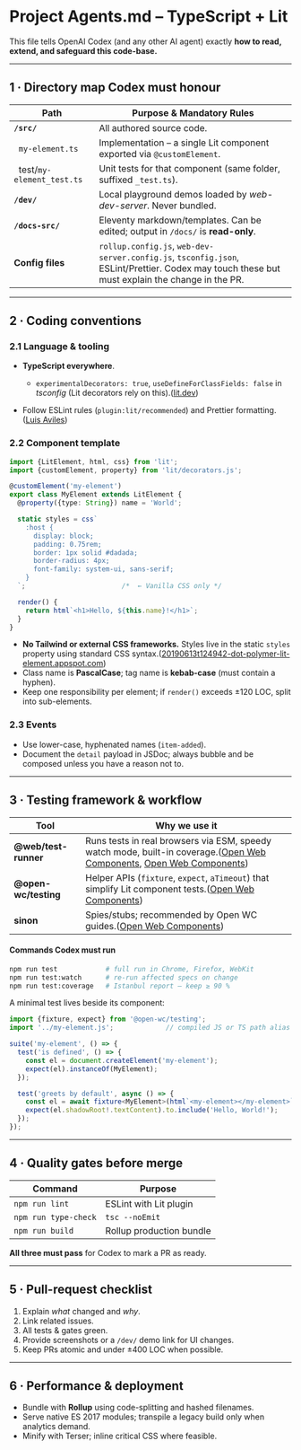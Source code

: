 # Project **Agents.md** – TypeScript + Lit

This file tells OpenAI Codex (and any other AI agent) exactly **how to read, extend, and safeguard this code-base.**

---

## 1 · Directory map Codex must honour

| Path                        | Purpose & Mandatory Rules                                                                                                                      |
| --------------------------- | ---------------------------------------------------------------------------------------------------------------------------------------------- |
| **`/src/`**                 | All authored source code.                                                                                                                      |
|   `my-element.ts`           | Implementation – a single Lit component exported via `@customElement`.                                                                         |
|   test/`my-element_test.ts` | Unit tests for that component (same folder, suffixed `_test.ts`).                                                                              |
| **`/dev/`**                 | Local playground demos loaded by *web-dev-server*. Never bundled.                                                                              |
| **`/docs-src/`**            | Eleventy markdown/templates. Can be edited; output in `/docs/` is **read-only**.                                                               |
| **Config files**            | `rollup.config.js`, `web-dev-server.config.js`, `tsconfig.json`, ESLint/Prettier. Codex may touch these but must explain the change in the PR. |

---

## 2 · Coding conventions

### 2.1 Language & tooling

* **TypeScript everywhere**.

  * `experimentalDecorators: true`, `useDefineForClassFields: false` in *tsconfig* (Lit decorators rely on this).([lit.dev][1])
* Follow ESLint rules (`plugin:lit/recommended`) and Prettier formatting.([Luis Aviles][2])

### 2.2 Component template

```ts
import {LitElement, html, css} from 'lit';
import {customElement, property} from 'lit/decorators.js';

@customElement('my-element')
export class MyElement extends LitElement {
  @property({type: String}) name = 'World';

  static styles = css`
    :host {
      display: block;
      padding: 0.75rem;
      border: 1px solid #dadada;
      border-radius: 4px;
      font-family: system-ui, sans-serif;
    }
  `;                        /*  ← Vanilla CSS only */

  render() {
    return html`<h1>Hello, ${this.name}!</h1>`;
  }
}
```

* **No Tailwind or external CSS frameworks.** Styles live in the static `styles` property using standard CSS syntax.([20190613t124942-dot-polymer-lit-element.appspot.com][3])
* Class name is **PascalCase**; tag name is **kebab-case** (must contain a hyphen).
* Keep one responsibility per element; if `render()` exceeds ±120 LOC, split into sub-elements.

### 2.3 Events

* Use lower-case, hyphenated names (`item-added`).
* Document the `detail` payload in JSDoc; always bubble and be composed unless you have a reason not to.

---

## 3 · Testing framework & workflow

| Tool                 | Why we use it                                                                                                                  |
| -------------------- | ------------------------------------------------------------------------------------------------------------------------------ |
| **@web/test-runner** | Runs tests in real browsers via ESM, speedy watch mode, built-in coverage.([Open Web Components][4], [Open Web Components][5]) |
| **@open-wc/testing** | Helper APIs (`fixture`, `expect`, `aTimeout`) that simplify Lit component tests.([Open Web Components][6])                     |
| **sinon**            | Spies/stubs; recommended by Open WC guides.([Open Web Components][7])                                                          |

#### Commands Codex must run

```bash
npm run test            # full run in Chrome, Firefox, WebKit
npm run test:watch      # re-run affected specs on change
npm run test:coverage   # Istanbul report – keep ≥ 90 %
```

A minimal test lives beside its component:

```ts
import {fixture, expect} from '@open-wc/testing';
import '../my-element.js';             // compiled JS or TS path alias

suite('my-element', () => {
  test('is defined', () => {
    const el = document.createElement('my-element');
    expect(el).instanceOf(MyElement);
  });

  test('greets by default', async () => {
    const el = await fixture<MyElement>(html`<my-element></my-element>`);
    expect(el.shadowRoot!.textContent).to.include('Hello, World!');
  });
});
```

---

## 4 · Quality gates before merge

| Command              | Purpose                  |
| -------------------- | ------------------------ |
| `npm run lint`       | ESLint with Lit plugin   |
| `npm run type-check` | `tsc --noEmit`           |
| `npm run build`      | Rollup production bundle |

**All three must pass** for Codex to mark a PR as ready.

---

## 5 · Pull-request checklist

1. Explain *what* changed and *why*.
2. Link related issues.
3. All tests & gates green.
4. Provide screenshots or a `/dev/` demo link for UI changes.
5. Keep PRs atomic and under ±400 LOC when possible.

---

## 6 · Performance & deployment

* Bundle with **Rollup** using code-splitting and hashed filenames.
* Serve native ES 2017 modules; transpile a legacy build only when analytics demand.
* Minify with Terser; inline critical CSS where feasible.

[1]: https://lit.dev/docs/components/styles/?utm_source=chatgpt.com "Styles - Lit"
[2]: https://luixaviles.com/2021/05/share-styles-web-components-litelement-typescript/?utm_source=chatgpt.com "How to Share styles in Web Components with LitElement and ..."
[3]: https://20190613t124942-dot-polymer-lit-element.appspot.com/guide/styles?utm_source=chatgpt.com "Styles - LitElement"
[4]: https://open-wc.org/blog/testing-web-components-with-web-test-runner/?utm_source=chatgpt.com "Testing Web Components with @web/test-runner"
[5]: https://open-wc.org/guides/developing-components/testing/?utm_source=chatgpt.com "Developing Components: Testing"
[6]: https://open-wc.org/docs/testing/helpers/?utm_source=chatgpt.com "Testing: Helpers - Open Web Components"
[7]: https://open-wc.org/blog/testing-workflow-for-web-components/?utm_source=chatgpt.com "Testing Workflow for Web Components"
